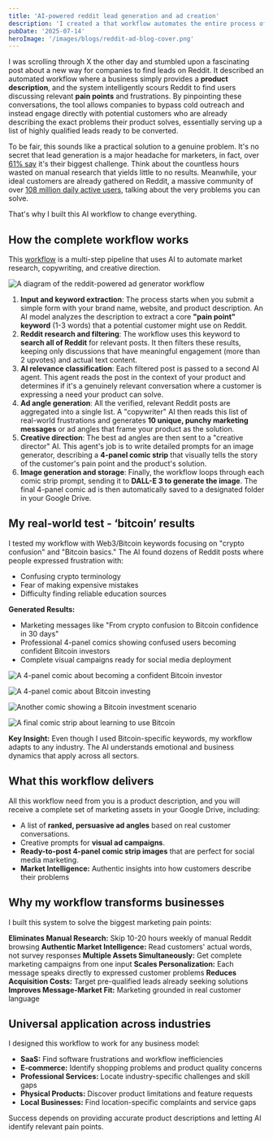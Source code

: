 ```yaml
---
title: 'AI-powered reddit lead generation and ad creation'
description: 'I created a that workflow automates the entire process of finding targeted leads on Reddit and turning their exact pain points into ready-to-use marketing assets.'
pubDate: '2025-07-14'
heroImage: '/images/blogs/reddit-ad-blog-cover.png'
---
```


I was scrolling through X the other day and stumbled upon a fascinating post about a new way for companies to find leads on Reddit. It described an automated workflow where a business simply provides a **product description**, and the system intelligently scours Reddit to find users discussing relevant **pain points** and frustrations. By pinpointing these conversations, the tool allows companies to bypass cold outreach and instead engage directly with potential customers who are already describing the exact problems their product solves, essentially serving up a list of highly qualified leads ready to be converted.

To be fair, this sounds like a practical solution to a genuine problem. It's no secret that lead generation is a major headache for marketers, in fact, over [61% say](https://blog.hubspot.com/marketing/lead-generation-tools) it's their biggest challenge. Think about the countless hours wasted on manual research that yields little to no results. Meanwhile, your ideal customers are already gathered on Reddit, a massive community of over [108 million daily active users](https://www.statista.com/statistics/1453133/reddit-quarterly-dau-by-online-status/), talking about the very problems you can solve.

That's why I built this AI workflow to change everything.

## **How the complete workflow works**

This [workflow](https://github.com/Toms-x/automation-projects/tree/main/reddit-ad) is a multi-step pipeline that uses AI to automate market research, copywriting, and creative direction.

![A diagram of the reddit-powered ad generator workflow](/images/blog/reddit-workflow-diagram.png)

1.  **Input and keyword extraction**: The process starts when you submit a simple form with your brand name, website, and product description. An AI model analyzes the description to extract a core **"pain point" keyword** (1-3 words) that a potential customer might use on Reddit.
2.  **Reddit research and filtering**: The workflow uses this keyword to **search all of Reddit** for relevant posts. It then filters these results, keeping only discussions that have meaningful engagement (more than 2 upvotes) and actual text content.
3.  **AI relevance classification**: Each filtered post is passed to a second AI agent. This agent reads the post in the context of your product and determines if it's a genuinely relevant conversation where a customer is expressing a need your product can solve.
4.  **Ad angle generation**: All the verified, relevant Reddit posts are aggregated into a single list. A "copywriter" AI then reads this list of real-world frustrations and generates **10 unique, punchy marketing messages** or ad angles that frame your product as the solution.
5.  **Creative direction**: The best ad angles are then sent to a "creative director" AI. This agent's job is to write detailed prompts for an image generator, describing a **4-panel comic strip** that visually tells the story of the customer's pain point and the product's solution.
6.  **Image generation and storage**: Finally, the workflow loops through each comic strip prompt, sending it to **DALL-E 3 to generate the image**. The final 4-panel comic ad is then automatically saved to a designated folder in your Google Drive.

## **My real-world test - ‘bitcoin’ results**

I tested my workflow with Web3/Bitcoin keywords focusing on "crypto confusion" and "Bitcoin basics." The AI found dozens of Reddit posts where people expressed frustration with:

* Confusing crypto terminology
* Fear of making expensive mistakes
* Difficulty finding reliable education sources

**Generated Results:**

* Marketing messages like "From crypto confusion to Bitcoin confidence in 30 days"
* Professional 4-panel comics showing confused users becoming confident Bitcoin investors
* Complete visual campaigns ready for social media deployment

![A 4-panel comic about becoming a confident Bitcoin investor](/images/1.png)

![A 4-panel comic about Bitcoin investing](/images/blogs/2.png)

![Another comic showing a Bitcoin investment scenario](/images/blogs/3.png)

![A final comic strip about learning to use Bitcoin](/images/blogs/4.png)

**Key Insight:** Even though I used Bitcoin-specific keywords, my workflow adapts to any industry. The AI understands emotional and business dynamics that apply across all sectors.

## **What this workflow delivers**

All this workflow need from you is a product description, and you will receive a complete set of marketing assets in your Google Drive, including:

* A list of **ranked, persuasive ad angles** based on real customer conversations.
* Creative prompts for **visual ad campaigns**.
* **Ready-to-post 4-panel comic strip images** that are perfect for social media marketing.
* **Market Intelligence:** Authentic insights into how customers describe their problems

## **Why my workflow transforms businesses**

I built this system to solve the biggest marketing pain points:

**Eliminates Manual Research:** Skip 10-20 hours weekly of manual Reddit browsing
**Authentic Market Intelligence:** Read customers' actual words, not survey responses
**Multiple Assets Simultaneously:** Get complete marketing campaigns from one input
**Scales Personalization:** Each message speaks directly to expressed customer problems
**Reduces Acquisition Costs:** Target pre-qualified leads already seeking solutions
**Improves Message-Market Fit:** Marketing grounded in real customer language

## **Universal application across industries**

I designed this workflow to work for any business model:

* **SaaS:** Find software frustrations and workflow inefficiencies
* **E-commerce:** Identify shopping problems and product quality concerns
* **Professional Services:** Locate industry-specific challenges and skill gaps
* **Physical Products:** Discover product limitations and feature requests
* **Local Businesses:** Find location-specific complaints and service gaps

Success depends on providing accurate product descriptions and letting AI identify relevant pain points.